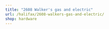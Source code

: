 ```yaml
---
title: "2608 Walker's gas and electric"
url: /halifax/2608-walkers-gas-and-electric/
shop: hardware
---
```

